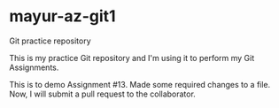 # mayur-az-git1
Git practice repository

This is my practice Git repository and I'm using it to perform my Git Assignments.

This is to demo Assignment #13.
Made some required changes to a file.
Now, I will submit a pull request to the collaborator.